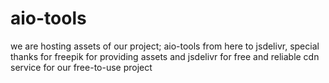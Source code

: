 # aio-tools

we are hosting assets of our project; aio-tools from here to jsdelivr, special thanks for freepik for providing assets and jsdelivr for free and reliable cdn service for our free-to-use project 

